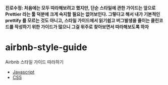 **진로수정: 처음에는 모두 따라해보려고 했지만, 단순 스타일에 관한 가이드는 앞으로 Prettier 라는 툴 덕분에 크게 숙지할 필요는 없어보인다. 그렇다고 해서 내가 기본적인 prettify 를 모르는 것도 아니고, 스타일 가이드에서 읽기쉽고 버그발생을 줄이는 클린코드를 작성하기 위한 가이드가 많으니 그걸 위주로 찾아보면서 따라해보도록 하자**

# airbnb-style-guide

Airbnb 스타일 가이드 따라하기

- [Javascript](https://github.com/LimEunSeop/airbnb-style-guide/tree/main/airbnb-javascript-style-guide)
- [CSS](https://github.com/LimEunSeop/airbnb-style-guide/tree/main/airbnb-css-style-guide)
